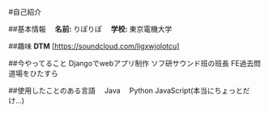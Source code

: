 #自己紹介

##基本情報
　**名前:** りぽりぽ
　**学校:** 東京電機大学

##趣味
  **DTM**
  [https://soundcloud.com/ligxwjolotcu]

##今やってること
  Djangoでwebアプリ制作
  ソフ研サウンド班の班長
  FE過去問道場をひたすら

##使用したことのある言語
　Java
　Python
  JavaScript(本当にちょっとだけ...)
